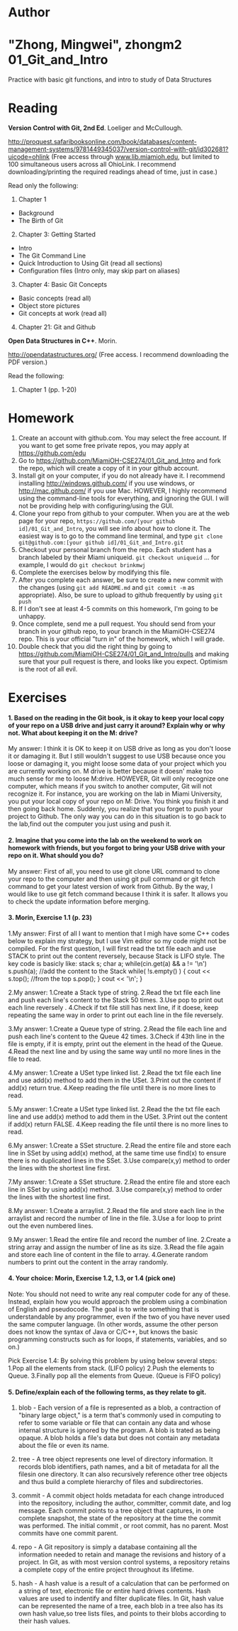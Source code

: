 Author
==========
"Zhong, Mingwei", zhongm2
01_Git_and_Intro
================

Practice with basic git functions, and intro to study of Data Structures

Reading
=======

**Version Control with Git, 2nd Ed**. Loeliger and McCullough. 

http://proquest.safaribooksonline.com/book/databases/content-management-systems/9781449345037/version-control-with-git/id302681?uicode=ohlink (Free access through www.lib.miamioh.edu, but limited to 100 simultaneous users across all OhioLink. I recommend downloading/printing the required readings ahead of time, just in case.)

Read only the following:

1. Chapter 1
  * Background
  * The Birth of Git
2. Chapter 3: Getting Started
  * Intro
  * The Git Command Line
  * Quick Introduction to Using Git (read all sections)
  * Configuration files (Intro only, may skip part on aliases)
3. Chapter 4: Basic Git Concepts
  * Basic concepts (read all)
  * Object store pictures
  * Git concepts at work (read all)
4. Chapter 21: Git and Github

**Open Data Structures in C++**. Morin. 

http://opendatastructures.org/ (Free access. I recommend downloading the PDF version.)

Read the following:

1. Chapter 1 (pp. 1-20)

Homework
========

1. Create an account with github.com. You may select the free account. If you want to get some free private repos, you may apply at https://github.com/edu
2. Go to https://github.com/MiamiOH-CSE274/01_Git_and_Intro and fork the repo, which will create a copy of it in your github account.
3. Install git on your computer, if you do not already have it. I recommend installing http://windows.github.com/ if you use windows, or http://mac.github.com/ if you use Mac. HOWEVER, I highly recommend using the command-line tools for everything, and ignoring the GUI. I will not be providing help with configuring/using the GUI.
4. Clone your repo from github to your computer. When you are at the web page for your repo, `https://github.com/[your github id]/01_Git_and_Intro`, you will see info about how to clone it. The easiest way is to go to the command line terminal, and type `git clone git@github.com:[your github id]/01_Git_and_Intro.git`
5. Checkout your personal branch from the repo. Each student has a branch labeled by their Miami uniqueid. `git checkout uniqueid` ... for example, I would do `git checkout brinkmwj`
6. Complete the exercises below by modifying this file.
7. After you complete each answer, be sure to create a new commit with the changes (using `git add README.md` and `git commit -m` as appropriate). Also, be sure to upload to github frequently by using `git push`
8. If I don't see at least 4-5 commits on this homework, I'm going to be unhappy.
9. Once complete, send me a pull request. You should send from your branch in your github repo, to your branch in the MiamiOH-CSE274 repo. This is your official "turn in" of the homework, which I will grade.
10. Double check that you did the right thing by going to https://github.com/MiamiOH-CSE274/01_Git_and_Intro/pulls and making sure that your pull request is there, and looks like you expect. Optimism is the root of all evil.

Exercises
=========

#### 1. Based on the reading in the Git book, is it okay to keep your local copy of your repo on a USB drive and just carry it around? Explain why or why not. What about keeping it on the M: drive?

My answer: I think it is OK to keep it on USB drive as long as you don't 
loose it or damaging it. But I still wouldn't suggest to use USB because
once you loose or damaging it, you might loose some data of your project which 
you are currently working on. M drive is better because it doesn' make too much sense for me to loose M:drive. HOWEVER, Git will only recognize one computer, 
which means if you switch to another computer, Git will not recognize it. 
For instance, you are working on the lab in Miami University, you put your 
local copy of your repo on M: Drive. You think you finish it and then going 
back home. Suddenly, you realize that you forget to push your project to Github.
The only way you can do in this situation is to go back to the lab,find out
the computer you just using and push it.

#### 2. Imagine that you come into the lab on the weekend to work on homework with friends, but you forgot to bring your USB drive with your repo on it. What should you do?

My answer: First of all, you need to use git clone URL command to clone your
repo to the computer and then using git pull command or git fetch command to
get your latest version of work from Github. By the way, I would like to use 
git fetch command because I think it is safer. It allows you to check the 
update information before merging.

#### 3. Morin, Exercise 1.1 (p. 23)
1.My answer:
First of all I want to mention that I migh have some C++ codes below to explain
my strategy, but I use Vim editor so my code might not be compiled. For the
first question, I will first read the txt file each and use STACK to print 
out the content reversely, because Stack is LIFO style. The key code is basicly
like:
stack <char> s;
char a;
while(cin.get(a) && a != '\n')
  s.push(a);   //add the content to the Stack
while( !s.empty() ) {
  cout << s.top();   //from the top
  s.pop();
  }
  cout << '\n';
  }
  
2.My answer:
1.Create a Stack type of string.
2.Read the txt file each line and push each line's content to the
Stack 50 times.
3.Use pop to print out each line reversely .
4.Check if txt file still has next line, if it doese, keep repeating the same
way in order to print out each line in the file reversely.

3.My answer:
1.Create a Queue type of string.
2.Read the file each line and push each line's content to the Queue 42 times.
3.Check if 43th line in the file is empty, if it is empty, print out the
element in the head of the Queue.
4.Read the next line and by using the same way until no more lines in the
file to read.

4.My answer:
1.Create a USet type linked list.
2.Read the txt file each line and use add(x) method to add them in the USet.
3.Print out the content if add(x) return true.
4.Keep reading the file until there is no more lines to read.

5.My answer:
1.Create a USet type linked list.
2.Read the the txt file each line and use add(x) method to add them in the USet.
3.Print out the content if add(x) return FALSE.
4.Keep reading the file until there is no more lines to read.

6.My answer:
1.Create a SSet structure.
2.Read the entire file and store each line in SSet by using add(x) method, at 
the same time use find(x) to ensure there is no duplicated lines in the SSet.
3.Use compare(x,y) method to order the lines with the shortest line first.

7.My answer:
1.Create a SSet structure.
2.Read the entire file and store each line in SSet by using add(x) method.
3.Use compare(x,y) method to order the lines with the shortest line first.

8.My answer:
1.Create a arraylist.
2.Read the file and store each line in the arraylist and record the number of
line in the file.
3.Use a for loop to print out the even numbered lines.

9.My answer:
1.Read the entire file and record the number of line.
2.Create a string array and assign the number of line as its size.
3.Read the file again and store each line of content in the file to array.
4.Generate random numbers to print out the content in the array randomly.



#### 4. Your choice: Morin, Exercise 1.2, 1.3, or 1.4 (pick one)

Note: You should not need to write any real computer code for any of these. Instead, explain how you would approach the problem using a combination of English and pseudocode. The goal is to write something that is understandable by any programmer, even if the two of you have never used the same computer language. (In other words, assume the other person does not know the syntax of Java or C/C++, but knows the basic programming constructs such as for loops, if statements, variables, and so on.)

Pick Exercise 1.4:
By solving this problem by using below several steps:
1.Pop all the elements from stack. (LIFO policy)
2.Push the elements to Queue.
3.Finally pop all the elements from Queue. (Queue is FIFO policy) 



#### 5. Define/explain each of the following terms, as they relate to git.

1. blob - Each version of a file is represented as a blob, a contraction of
"binary large object," is a term that's commonly used in computing to refer
to some variable or file that can contain any data and whose internal structure
is ignored by the program. A blob is trated as being opaque. A blob holds a 
file's data but does not contain any metadata about the file or even its name.

2. tree - A tree object represents one level of directory information. 
It records blob identifiers, path names, and a bit of metadata for all the filesin one directory. It can also recursively reference other tree objects and thus
build a complete hierarchy of files and subdirectories.

3. commit - A commit object holds metadata for each change introduced into the 
repository, including the author, committer, commit date, and log message. Each
commit points to a tree object that captures, in one complete snapshot, the 
state of the repository at the time the commit was performed. The initial commit
, or root commit, has no parent. Most commits have one commit parent.

4. repo - A Git repository is simply a database containing all the information
needed to retain and manage the revisions and history of a project. In Git, 
as with most version control systems, a repository retains a complete copy of
the entire project throughout its lifetime.

5. hash - A hash value is a result of a calculation that can be performed on 
a string of text, electronic file or entire hard drives contents. Hash values are used to indentify and filter duplicate files. In Git, hash value can be 
represented the name of a tree, each blob in a tree also has its own hash value,so tree lists files, and points to their blobs according to their hash values.


